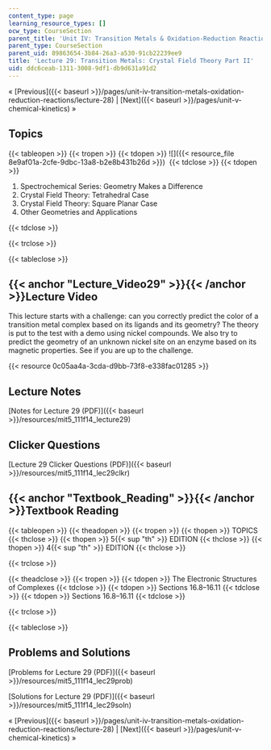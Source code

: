 ```yaml
---
content_type: page
learning_resource_types: []
ocw_type: CourseSection
parent_title: 'Unit IV: Transition Metals & Oxidation-Reduction Reactions'
parent_type: CourseSection
parent_uid: 89863654-3b84-26a3-a530-91cb22239ee9
title: 'Lecture 29: Transition Metals: Crystal Field Theory Part II'
uid: ddc6ceab-1311-3008-9df1-db9d631a91d2
---
```


« [Previous]({{< baseurl >}}/pages/unit-iv-transition-metals-oxidation-reduction-reactions/lecture-28) | [Next]({{< baseurl >}}/pages/unit-v-chemical-kinetics) »

Topics
------

{{< tableopen >}}
{{< tropen >}}
{{< tdopen >}}
![]({{< resource_file 8e9af01a-2cfe-9dbc-13a8-b2e8b431b26d >}}) 
{{< tdclose >}}
{{< tdopen >}}


1.  Spectrochemical Series: Geometry Makes a Difference
2.  Crystal Field Theory: Tetrahedral Case
3.  Crystal Field Theory: Square Planar Case
4.  Other Geometries and Applications


{{< tdclose >}}

{{< trclose >}}

{{< tableclose >}}

{{< anchor "Lecture_Video29" >}}{{< /anchor >}}Lecture Video
------------------------------------------------------------

This lecture starts with a challenge: can you correctly predict the color of a transition metal complex based on its ligands and its geometry? The theory is put to the test with a demo using nickel compounds. We also try to predict the geometry of an unknown nickel site on an enzyme based on its magnetic properties. See if you are up to the challenge.

{{< resource 0c05aa4a-3cda-d9bb-73f8-e338fac01285 >}}

Lecture Notes
-------------

[Notes for Lecture 29 (PDF)]({{< baseurl >}}/resources/mit5_111f14_lecture29)

Clicker Questions
-----------------

[Lecture 29 Clicker Questions (PDF)]({{< baseurl >}}/resources/mit5_111f14_lec29clkr)

{{< anchor "Textbook_Reading" >}}{{< /anchor >}}Textbook Reading
----------------------------------------------------------------

{{< tableopen >}}
{{< theadopen >}}
{{< tropen >}}
{{< thopen >}}
TOPICS
{{< thclose >}}
{{< thopen >}}
5{{< sup "th" >}} EDITION
{{< thclose >}}
{{< thopen >}}
4{{< sup "th" >}} EDITION
{{< thclose >}}

{{< trclose >}}

{{< theadclose >}}
{{< tropen >}}
{{< tdopen >}}
The Electronic Structures of Complexes
{{< tdclose >}}
{{< tdopen >}}
Sections 16.8–16.11
{{< tdclose >}}
{{< tdopen >}}
Sections 16.8–16.11
{{< tdclose >}}

{{< trclose >}}

{{< tableclose >}}

Problems and Solutions
----------------------

[Problems for Lecture 29 (PDF)]({{< baseurl >}}/resources/mit5_111f14_lec29prob)

[Solutions for Lecture 29 (PDF)]({{< baseurl >}}/resources/mit5_111f14_lec29soln)

« [Previous]({{< baseurl >}}/pages/unit-iv-transition-metals-oxidation-reduction-reactions/lecture-28) | [Next]({{< baseurl >}}/pages/unit-v-chemical-kinetics) »